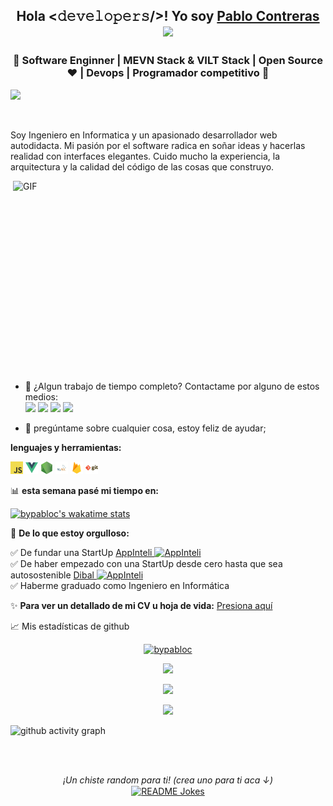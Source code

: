 <div align="center">
  <h2> Hola <𝚍𝚎𝚟𝚎𝚕𝚘𝚙𝚎𝚛𝚜/>! Yo soy <a href="https://bypabloc-cv.netlify.app/">Pablo Contreras</a> <img src="https://media.giphy.com/media/hvRJCLFzcasrR4ia7z/giphy.gif" width="30px"></h2>
</div>

<h3 align="center">🚀 Software Enginner | MEVN Stack & VILT Stack | Open Source ♥ | Devops | Programador competitivo 🚀</h3>

![](https://visitor-badge.glitch.me/badge?page_id=bypabloc.bypabloc)

<br />

Soy Ingeniero en Informatica y un apasionado desarrollador web autodidacta. Mi pasión por el software radica en soñar ideas y hacerlas realidad con interfaces elegantes. Cuido mucho la experiencia, la arquitectura y la calidad del código de las cosas que construyo.


  <img align="right" alt="GIF" src="https://github.com/abhisheknaiidu/abhisheknaiidu/blob/master/code.gif?raw=true" width="500" height="320" />
  
<br/>
  
- 💼 ¿Algun trabajo de tiempo completo? Contactame por alguno de estos medios:<br/>
  <a href="mailto:pacg1991@gmail.com?subject=[GitHub]%20🔥%20Contacto&body=Hola%20Pablo%2C%0A%0AVoy%20a%20visitarlos%20hoy%20después%20de%20ver%20su%20perfil%20de%20GitHub%20para%20..."><img src="https://img.shields.io/badge/e‑mail-D14836.svg?style=for-the-badge&logo=GMail&logoColor=white"/></a>
  <a href="https://instagram.com/bypabloc_"><img src="https://img.shields.io/badge/instagram-E4405F.svg?style=for-the-badge&logo=instagram&logoColor=white"/></a>
  <a href="https://linkedin.com/in/bypabloc"><img src="https://img.shields.io/badge/linkedin-0077B5.svg?style=for-the-badge&logo=linkedin&logoColor=white"/></a>
  <a href="https://twitter.com/bypabloc"><img src="https://img.shields.io/badge/twitter-1DA1F2.svg?style=for-the-badge&logo=twitter&logoColor=white"/></a>

- 💬 pregúntame sobre cualquier cosa, estoy feliz de ayudar;

**lenguajes y herramientas:**  

<code><img height="20" src="https://raw.githubusercontent.com/github/explore/80688e429a7d4ef2fca1e82350fe8e3517d3494d/topics/javascript/javascript.png"></code>
<code><img height="20" src="https://raw.githubusercontent.com/github/explore/80688e429a7d4ef2fca1e82350fe8e3517d3494d/topics/vue/vue.png"></code>
<code><img height="20" src="https://raw.githubusercontent.com/github/explore/80688e429a7d4ef2fca1e82350fe8e3517d3494d/topics/nodejs/nodejs.png"></code>
<code><img height="20" src="https://raw.githubusercontent.com/github/explore/80688e429a7d4ef2fca1e82350fe8e3517d3494d/topics/mysql/mysql.png"></code>
<code><img height="20" src="https://raw.githubusercontent.com/github/explore/80688e429a7d4ef2fca1e82350fe8e3517d3494d/topics/firebase/firebase.png"></code>
<code><img height="20" src="https://raw.githubusercontent.com/github/explore/80688e429a7d4ef2fca1e82350fe8e3517d3494d/topics/git/git.png"></code>

📊 **esta semana pasé mi tiempo en:**

[![bypabloc's wakatime stats](https://github-readme-stats.vercel.app/api/wakatime?username=bypabloc)](https://github.com/anuraghazra/github-readme-stats)

🚧 **De lo que estoy orgulloso:**
<!-- TODO-IST:START -->
✅  De fundar una StartUp <a href="https://appinteli.com" target="_blank">AppInteli <img src="https://appinteli.com/img/icon.svg" width="15px" alt="AppInteli"></a>           
✅  De haber empezado con una StartUp desde cero hasta que sea autosostenible <a href="https://dibal.pe/" target="_blank">Dibal <img src="http://dibal.pe/img/isotipo.png" width="15px" alt="AppInteli"></a>           
✅  Haberme graduado como Ingeniero en Informática           
<!-- TODO-IST:END -->

✨ **Para ver un detallado de mi CV u hoja de vida:**
<a href="https://bypabloc-cv.netlify.app/">Presiona aquí</a>

📈 Mis estadísticas de github

<p align="center"> 
  <a href="https://github-readme-stats.vercel.app/api?username=bypabloc&include_all_commits=true&count_private=true&show_icons=true&line_height=20&title_color=7A7ADB&icon_color=2234AE&text_color=D3D3D3&bg_color=0,000000,130F40">
    <img src="https://github-readme-stats.vercel.app/api?username=bypabloc&include_all_commits=true&count_private=true&show_icons=true&line_height=20&title_color=7A7ADB&icon_color=2234AE&text_color=D3D3D3&bg_color=0,000000,130F40" alt="bypabloc" />
  </a>
</p>

<p align="center">
  <a href="https://github-readme-stats.vercel.app/api/top-langs/?username=bypabloc&layout=compact&hide_border=true&theme=darcula&bg_color=00000000&langs_count=8">
    <img src="https://github-readme-stats.vercel.app/api/top-langs/?username=bypabloc&langs_count=8&include_all_commits=true&count_private=true&show_icons=true&line_height=20&title_color=7A7ADB&icon_color=2234AE&text_color=D3D3D3&bg_color=0,000000,130F40&layout=compact"/>
  </a>
</p>
  
<p align="center">
  <a href="https://github-readme-streak-stats.herokuapp.com?user=bypabloc&theme=dark&hide_border=true">
    <img src = "https://github-readme-streak-stats.herokuapp.com?user=bypabloc&theme=dark&hide_border=true" width = 400>
  </a>
</p>
  
<p align="center">
  <a href="https://github-profile-trophy.vercel.app/?username=bypabloc&theme=dark&hide_border=true">
    <img src="https://github-profile-trophy.vercel.app/?username=bypabloc&theme=nord&column=7"/>
  </a>
</p>

![github activity graph](https://activity-graph.herokuapp.com/graph?username=bypabloc&theme=rogue)
  
</br>
</br>

<p align="center">
<i>¡Un chiste random para ti! (crea uno para ti aca ↓)</i><br>
<a href="https://readme-jokes.vercel.app"><img align="center" src="https://readme-jokes.vercel.app/api?bgColor=%23073b4c&textColor=%2306d6a0&aColor=%2306d6a0&borderColor=%2306d6a0" alt="README Jokes"></a>
</p>


